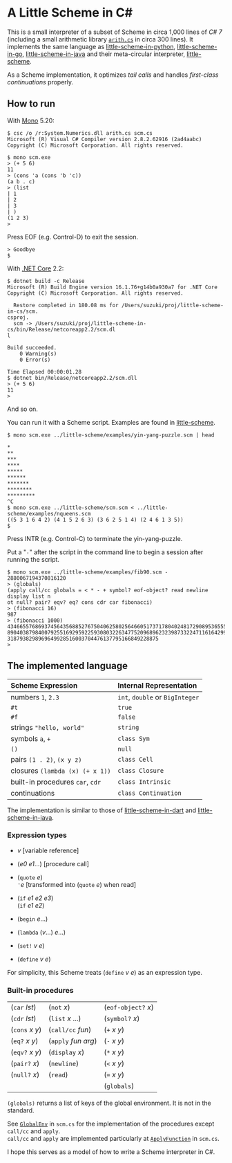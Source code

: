 # A Little Scheme in C#

This is a small interpreter of a subset of Scheme
in circa 1,000 lines of _C# 7_
(including a small arithmetic library
[`arith.cs`](arith.cs) in circa 300 lines).
It implements the same language as
[little-scheme-in-python](https://github.com/nukata/little-scheme-in-python),
[little-scheme-in-go](https://github.com/nukata/little-scheme-in-go),
[little-scheme-in-java](https://github.com/nukata/little-scheme-in-java)
and their meta-circular interpreter, 
[little-scheme](https://github.com/nukata/little-scheme).

As a Scheme implementation, 
it optimizes _tail calls_ and handles _first-class continuations_ properly.


## How to run

With [Mono](https://www.mono-project.com) 5.20:

```
$ csc /o /r:System.Numerics.dll arith.cs scm.cs
Microsoft (R) Visual C# Compiler version 2.8.2.62916 (2ad4aabc)
Copyright (C) Microsoft Corporation. All rights reserved.

$ mono scm.exe
> (+ 5 6)
11
> (cons 'a (cons 'b 'c))
(a b . c)
> (list
| 1
| 2
| 3
| )
(1 2 3)
> 
```

Press EOF (e.g. Control-D) to exit the session.

```
> Goodbye
$ 
```

With [.NET Core](https://github.com/dotnet/core) 2.2:

```
$ dotnet build -c Release
Microsoft (R) Build Engine version 16.1.76+g14b0a930a7 for .NET Core
Copyright (C) Microsoft Corporation. All rights reserved.

  Restore completed in 180.08 ms for /Users/suzuki/proj/little-scheme-in-cs/scm.
csproj.
  scm -> /Users/suzuki/proj/little-scheme-in-cs/bin/Release/netcoreapp2.2/scm.dl
l

Build succeeded.
    0 Warning(s)
    0 Error(s)

Time Elapsed 00:00:01.28
$ dotnet bin/Release/netcoreapp2.2/scm.dll
> (+ 5 6)
11
> 
```

And so on.


You can run it with a Scheme script.
Examples are found in 
[little-scheme](https://github.com/nukata/little-scheme).

```
$ mono scm.exe ../little-scheme/examples/yin-yang-puzzle.scm | head

*
**
***
****
*****
******
*******
********
*********
^C
$ mono scm.exe ../little-scheme/scm.scm < ../little-scheme/examples/nqueens.scm
((5 3 1 6 4 2) (4 1 5 2 6 3) (3 6 2 5 1 4) (2 4 6 1 3 5))
$ 
```

Press INTR (e.g. Control-C) to terminate the yin-yang-puzzle.

Put a "`-`" after the script in the command line to begin a session 
after running the script.

```
$ mono scm.exe ../little-scheme/examples/fib90.scm -
2880067194370816120
> (globals)
(apply call/cc globals = < * - + symbol? eof-object? read newline display list n
ot null? pair? eqv? eq? cons cdr car fibonacci)
> (fibonacci 16)
987
> (fibonacci 1000)
43466557686937456435688527675040625802564660517371780402481729089536555417949051
89040387984007925516929592259308032263477520968962323987332247116164299644090653
3187938298969649928516003704476137795166849228875
> 
```


## The implemented language

| Scheme Expression                   | Internal Representation             |
|:------------------------------------|:------------------------------------|
| numbers `1`, `2.3`                  | `int`, `double` or `BigInteger`     |
| `#t`                                | `true`                              |
| `#f`                                | `false`                             |
| strings `"hello, world"`            | `string`                            |
| symbols `a`, `+`                    | `class Sym`                         |
| `()`                                | `null`                              |
| pairs `(1 . 2)`, `(x y z)`          | `class Cell`                        |
| closures `(lambda (x) (+ x 1))`     | `class Closure`                     |
| built-in procedures `car`, `cdr`    | `class Intrinsic`                   |
| continuations                       | `class Continuation`                |


The implementation is similar to those of
[little-scheme-in-dart](https://github.com/nukata/little-scheme-in-dart) and
[little-scheme-in-java](https://github.com/nukata/little-scheme-in-java).


### Expression types

- _v_  [variable reference]

- (_e0_ _e1_...)  [procedure call]

- (`quote` _e_)  
  `'`_e_ [transformed into (`quote` _e_) when read]

- (`if` _e1_ _e2_ _e3_)  
  (`if` _e1_ _e2_)

- (`begin` _e_...)

- (`lambda` (_v_...) _e_...)

- (`set!` _v_ _e_)

- (`define` _v_ _e_)

For simplicity, this Scheme treats (`define` _v_ _e_) as an expression type.


### Built-in procedures

|                      |                       |                     |
|:---------------------|:----------------------|:--------------------|
| (`car` _lst_)        | (`not` _x_)           | (`eof-object?` _x_) |
| (`cdr` _lst_)        | (`list` _x_ ...)      | (`symbol?` _x_)     |
| (`cons` _x_ _y_)     | (`call/cc` _fun_)     | (`+` _x_ _y_)       |
| (`eq?` _x_ _y_)      | (`apply` _fun_ _arg_) | (`-` _x_ _y_)       |
| (`eqv?` _x_ _y_)     | (`display` _x_)       | (`*` _x_ _y_)       |
| (`pair?` _x_)        | (`newline`)           | (`<` _x_ _y_)       |
| (`null?` _x_)        | (`read`)              | (`=` _x_ _y_)       |
|                      |                       | (`globals`)         |

`(globals)` returns a list of keys of the global environment.
It is not in the standard.

See [`GlobalEnv`](scm.cs#L321-L372)
in `scm.cs` for the implementation of the procedures
except `call/cc` and `apply`.  
`call/cc` and `apply` are implemented particularly at 
[`ApplyFunction`](scm.cs#L506-L543) in `scm.cs`.

I hope this serves as a model of how to write a Scheme interpreter in C#.
